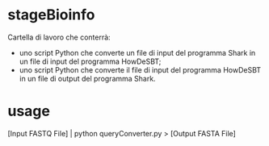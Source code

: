 # stageBioinfo
Cartella di lavoro che conterrà:
- uno script Python che converte un file di input del programma Shark in un file di input del programma HowDeSBT;
- uno script Python che converte il file di input del programma HowDeSBT in un file di output del programma Shark.

# usage

[Input FASTQ File] | python queryConverter.py > [Output FASTA File]
